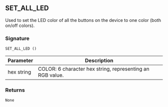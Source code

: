 ## SET\_ALL\_LED

Used to set the LED color of all the buttons on the device to one color (both on/off colors).

### Signature

`SET_ALL_LED ()`


| Parameter | Description |
| --- | --- |
| hex string | COLOR: 6 character hex string, representing an RGB value. |


### Returns

`None`